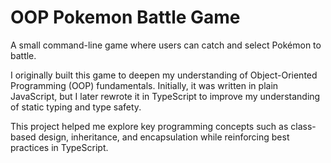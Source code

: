 # OOP Pokemon Battle Game

A small command-line game where users can catch and select Pokémon to battle.

I originally built this game to deepen my understanding of Object-Oriented Programming (OOP) fundamentals. Initially, it was written in plain JavaScript, but I later rewrote it in TypeScript to improve my understanding of static typing and type safety.

This project helped me explore key programming concepts such as class-based design, inheritance, and encapsulation while reinforcing best practices in TypeScript. 
